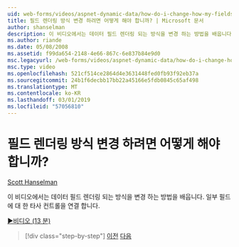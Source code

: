 ```yaml
---
uid: web-forms/videos/aspnet-dynamic-data/how-do-i-change-how-my-fields-render
title: 필드 렌더링 방식 변경 하려면 어떻게 해야 합니까? | Microsoft 문서
author: shanselman
description: 이 비디오에서는 데이터 필드 렌더링 되는 방식을 변경 하는 방법을 배웁니다. 일부 필드에 대 한 타사 컨트롤을 연결 합니다.
ms.author: riande
ms.date: 05/08/2008
ms.assetid: f99da654-2148-4e66-867c-6e837b84e9d0
msc.legacyurl: /web-forms/videos/aspnet-dynamic-data/how-do-i-change-how-my-fields-render
msc.type: video
ms.openlocfilehash: 521cf514ce2864d4e3631448fed0fb93f92eb37a
ms.sourcegitcommit: 24b1f6decbb17bb22a45166e5fdb0845c65af498
ms.translationtype: MT
ms.contentlocale: ko-KR
ms.lasthandoff: 03/01/2019
ms.locfileid: "57056810"
---
```

<a name="how-do-i-change-how-my-fields-render"></a>필드 렌더링 방식 변경 하려면 어떻게 해야 합니까?
====================
[Scott Hanselman](https://github.com/shanselman)

이 비디오에서는 데이터 필드 렌더링 되는 방식을 변경 하는 방법을 배웁니다. 일부 필드에 대 한 타사 컨트롤을 연결 합니다.

[&#9654;비디오 (13 분)](https://channel9.msdn.com/Blogs/ASP-NET-Site-Videos/how-do-i-change-how-my-fields-render)

> [!div class="step-by-step"]
> [이전](how-do-i-enable-inline-gridview-editing.md)
> [다음](how-do-i-handle-business-logic-exceptions.md)
